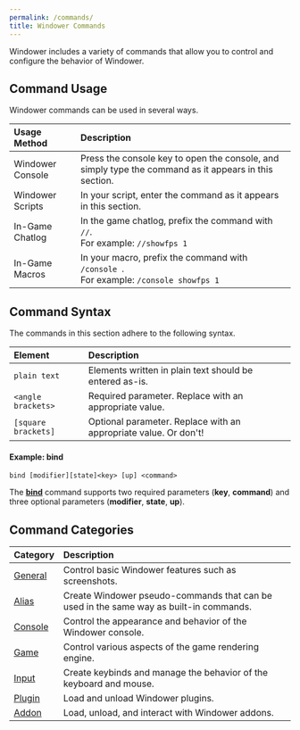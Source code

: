 ```yaml
---
permalink: /commands/
title: Windower Commands
---
```


Windower includes a variety of commands that allow you to control and configure the behavior of Windower.

## Command Usage
Windower commands can be used in several ways.

| Usage Method | Description |
|:---|:---|
| Windower Console | Press the console key to open the console, and simply type the command as it appears in this section. |
| Windower Scripts | In your script, enter the command as it appears in this section. |
| In-Game Chatlog | In the game chatlog, prefix the command with `//`.<br> For example: `//showfps 1` |
| In-Game Macros | In your macro, prefix the command with `/console `.<br> For example: `/console showfps 1` |

## Command Syntax
The commands in this section adhere to the following syntax.

| Element | Description |
|:---|:---|
| `plain text` | Elements written in plain text should be entered as-is. |
| `<angle brackets>` | Required parameter. Replace with an appropriate value. |
| `[square brackets]` | Optional parameter. Replace with an appropriate value. Or don't! |
  
#### Example: bind
```
bind [modifier][state]<key> [up] <command>
```
The **[bind](input/#bind--keyboard_bind)** command supports two required parameters (**key**, **command**) and three optional parameters (**modifier**, **state**, **up**).

## Command Categories

| Category | Description |
|:---|:---|
| [General](general/) | Control basic Windower features such as screenshots. |
| [Alias](alias/) | Create Windower pseudo-commands that can be used in the same way as built-in commands. |
| [Console](console/) | Control the appearance and behavior of the Windower console. |
| [Game](game/) | Control various aspects of the game rendering engine. |
| [Input](input/) | Create keybinds and manage the behavior of the keyboard and mouse. |
| [Plugin](plugin/) | Load and unload Windower plugins. |
| [Addon](addon/) | Load, unload, and interact with Windower addons. |
